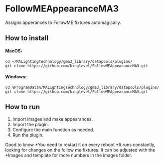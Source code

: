 # FollowMEAppearanceMA3

Assigns apperances to FollowME fixtures automagically.


## How to install
#### MacOS:
```
cd ~/MALightingTechnology/gma3_library/datapools/plugins/
git clone https://github.com/kinglevel/FollowMEAppearanceMA3.git
```

#### Windows:
```
cd %ProgramData%/MALightingTechnology/gma3_library/datapools/plugins/
git clone https://github.com/kinglevel/FollowMEAppearanceMA3.git
```

## How to run

1. Import images and make appearances.
2. Import the plugin.
3. Configure the main function as needed.
4. Run the plugin. 


Good to know
*You need to restart it on every reboot
*It runs constantly, looking for changes on the follow me fixtures. It can be adjusted with the
*Images and template for more numbers in the images folder.